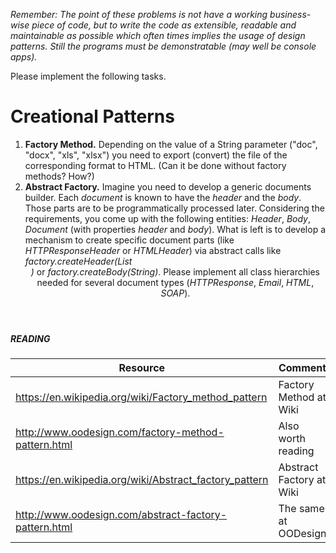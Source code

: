 *Remember: The point of these problems is not have a working business-wise piece of code, but to write the code as extensible, readable and maintainable as possible which often times implies the usage of design patterns. Still the programs must be demonstratable (may well be console apps).*

Please implement the following tasks.

# Creational Patterns

1. **Factory Method.** Depending on the value of a String parameter ("doc", "docx", "xls", "xlsx") you need to export (convert) the file of the corresponding format to HTML. (Can it be done without factory methods? How?)
2. **Abstract Factory.** Imagine you need to develop a generic documents builder. Each _document_ is known to have the _header_ and the _body_. Those parts are to be programmatically processed later. Considering the requirements, you come up with the following entities: _Header_, _Body_, _Document_ (with properties _header_ and _body_). What is left is to develop a mechanism to create specific document parts (like _HTTPResponseHeader_ or _HTMLHeader_) via abstract calls like _factory.createHeader(List<Header>)_ or _factory.createBody(String)_. Please implement all class hierarchies needed for several document types (_HTTPResponse_, _Email_, _HTML_, _SOAP_).

##### READING

| Resource      | Comment       |
| ------------- | ------------- |
| https://en.wikipedia.org/wiki/Factory_method_pattern | Factory Method at Wiki |
| http://www.oodesign.com/factory-method-pattern.html | Also worth reading |
| https://en.wikipedia.org/wiki/Abstract_factory_pattern | Abstract Factory at Wiki |
| http://www.oodesign.com/abstract-factory-pattern.html | The same at OODesign |
